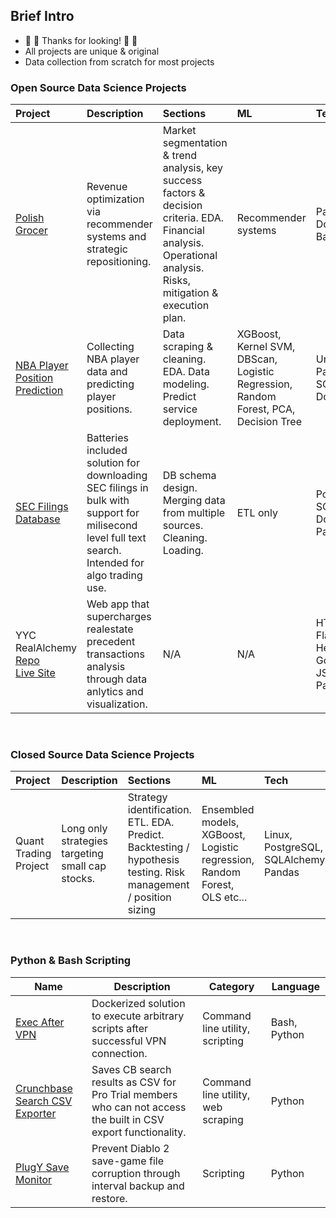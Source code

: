 ## Brief Intro 
- 🥳 🥳 Thanks for looking! 🥳 🥳 
- All projects are unique & original
- Data collection from scratch for most projects

### Open Source Data Science Projects
|Project|Description|Sections|ML|Tech|
|:------|:----------|:-------|:-------|:-----------|
|<a href="https://github.com/Peppershaker/turning_around_polish_grocer">Polish Grocer</a>|Revenue optimization via recommender systems and strategic repositioning.|Market segmentation & trend analysis, key success factors & decision criteria. EDA. Financial analysis. Operational analysis. Risks, mitigation & execution plan.|Recommender systems|Pandas, Docker, Flask, Bash etc...|
|<a href="https://github.com/Peppershaker/Predicting-NBA-Player-Position">NBA Player Position Prediction</a>|Collecting NBA player data and predicting player positions.|Data scraping & cleaning. EDA. Data modeling. Predict service deployment.|XGBoost, Kernel SVM, DBScan, Logistic Regression, Random Forest, PCA, Decision Tree|Unit testing. Pandas, Plotly, SQLAlchemy, Docker.|
|<a href="https://github.com/Peppershaker/sec_dl">SEC Filings Database</a>|Batteries included solution for downloading SEC filings in bulk with support for milisecond level full text search. Intended for algo trading use.|DB schema design. Merging data from multiple sources. Cleaning. Loading.|ETL only|PostgreSQL, SQLAlchemy, Docker, Pandas|
|YYC RealAlchemy <a href="https://github.com/Peppershaker/real_alchemy">Repo</a></br><a href="http://www.realalchemy.ca">Live Site</a>|Web app that supercharges realestate precedent transactions analysis through data anlytics and visualization.|N/A|N/A|HTML/CSS/JS, Flask, Plotly.js, Heroku, Google Maps JS API, Pandas|

&nbsp;

### Closed Source Data Science Projects
|Project|Description|Sections|ML|Tech|
|:------|:----------|:-------|:-------|:-----------|
|Quant Trading Project|Long only strategies targeting small cap stocks.|Strategy identification. ETL. EDA. Predict. Backtesting / hypothesis testing. Risk management / position sizing|Ensembled models, XGBoost, Logistic regression, Random Forest, OLS etc...|Linux, PostgreSQL, SQLAlchemy, Pandas|

&nbsp;

### Python & Bash Scripting
|Name|Description|Category|Language|
|-------|-----------|--------|-----|
|<a href="https://github.com/Peppershaker/exec_after_vpn">Exec After VPN</a>|Dockerized solution to execute arbitrary scripts after successful VPN connection.|Command line utility, scripting|Bash, Python|
|<a href="https://github.com/Peppershaker/crunchbase_csv_exporter/">Crunchbase Search CSV Exporter</a>|Saves CB search results as CSV for Pro Trial members who can not access the built in CSV export functionality.|Command line utility, web scraping|Python|
|<a href="https://github.com/Peppershaker/PlugY_Save_Monitor/">PlugY Save Monitor</a>|Prevent Diablo 2 save-game file corruption through interval backup and restore.|Scripting|Python|
